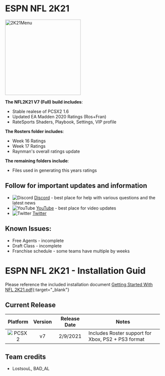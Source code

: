 # ESPN NFL 2K21
<img width="246" alt="2K21Menu" src="https://user-images.githubusercontent.com/69597675/124939775-67f4ef00-dfd7-11eb-99bd-84a7f4e441a0.png">

**The NFL2K21 V7 (Full) build includes**:
 - Stable realese of PCSX2 1.6
 - Updated EA Madden 2020 Ratings (Ros+Fran)
 - RateSports Shaders, Playbook, Settings, VIP profile

**The Rosters folder includes**:
 - Week 16 Ratings
 - Week 17 Ratings
 - Raynman's overall ratings update

**The remaining folders include**:
 - Files used in generating this years ratings
 
## Follow for important updates and information
* ![Discord](https://user-images.githubusercontent.com/69597675/124640725-d1e88980-de5b-11eb-926d-ec5f55b19a62.png) [Discord](https://discord.gg/sBVXzYb) - best place for help with various questions and the latest news
* ![YouTube](https://user-images.githubusercontent.com/69597675/124641345-9b5f3e80-de5c-11eb-80e3-4dc5fabc4137.png) [YouTube](https://www.youtube.com/lostsoul63b) - best place for video updates
* ![Twitter](https://user-images.githubusercontent.com/69597675/124641220-71a61780-de5c-11eb-8bd9-0c8c3ad46949.png) [Twitter](https://twitter.com/blostsou)

## Known Issues:
* Free Agents - incomplete
* Draft Class - incomplete
* Franchise schedule - some teams have multiple by weeks

# ESPN NFL 2K21 - Installation Guid
Please reference the included installation document [Getting Started With NFL 2K21.pdf](https://github.com/lostsoul63b/NFL2K21-Project/blob/main/Guide/Getting%20Started%20With%20NFL%202K21.pdf){:target="_blank"}

## Current Release
| Platform | Version | Release Date  | Notes |
| :-------------: | :-------------: | :-------------: | ------------- |
| ![PCSX2](https://user-images.githubusercontent.com/69597675/124647169-9baf0800-de63-11eb-974c-a7a4b2aecc1d.png) | v7  | 2/9/2021  | Includes Roster support for Xbox, PS2 + PS3 format  |

## Team credits
* LostsouL, BAD_AL
